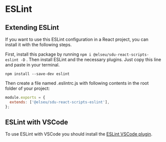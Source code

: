 # ESLint

## Extending ESLint

If you want to use this ESLint configuration in a React project, you can install it with the following steps.

First, install this package by running `npm i @elseu/sdu-react-scripts-eslint -D` .
Then install ESLint and the necessary plugins. Just copy this line and paste in your terminal.

```
npm install --save-dev eslint
```

Then create a file named .eslintrc.js with following contents in the root folder of your project:

```javascript
module.exports = {
  extends: ['@elseu/sdu-react-scripts-eslint'],
};
```

## ESLint with VSCode

To use ESLint with VSCode you should install the [ESLint VSCode plugin](https://marketplace.visualstudio.com/items?itemName=dbaeumer.vscode-eslint).